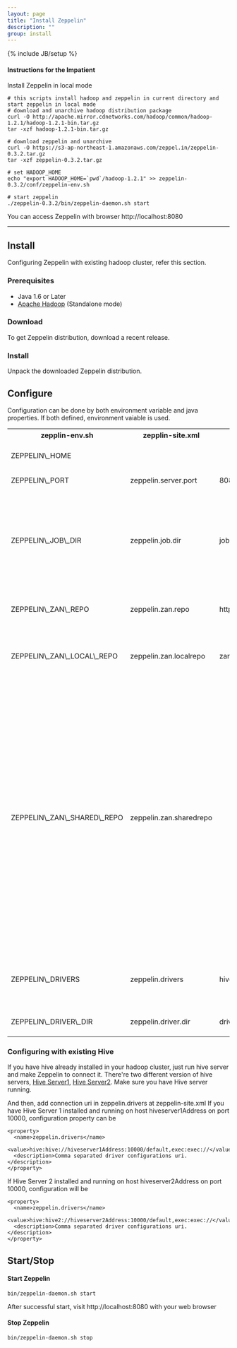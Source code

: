 ```yaml
---
layout: page
title: "Install Zeppelin"
description: ""
group: install
---
```

{% include JB/setup %}

#### Instructions for the Impatient

Install Zeppelin in local mode

```
# this scripts install hadoop and zeppelin in current directory and start zeppelin in local mode
# download and unarchive hadoop distribution package
curl -O http://apache.mirror.cdnetworks.com/hadoop/common/hadoop-1.2.1/hadoop-1.2.1-bin.tar.gz
tar -xzf hadoop-1.2.1-bin.tar.gz

# download zeppelin and unarchive
curl -O https://s3-ap-northeast-1.amazonaws.com/zeppel.in/zeppelin-0.3.2.tar.gz
tar -xzf zeppelin-0.3.2.tar.gz

# set HADOOP_HOME
echo "export HADOOP_HOME=`pwd`/hadoop-1.2.1" >> zeppelin-0.3.2/conf/zeppelin-env.sh

# start zeppelin
./zeppelin-0.3.2/bin/zeppelin-daemon.sh start

```

You can access Zeppelin with browser http://localhost:8080

------------------------


## Install

Configuring Zeppelin with existing hadoop cluster, refer this section.

### Prerequisites

* Java 1.6 or Later
* [Apache Hadoop](http://hadoop.apache.org/releases.html#Download) (Standalone mode)

### Download
To get Zeppelin distribution, download a recent release.

### Install
Unpack the downloaded Zeppelin distribution.


## Configure
Configuration can be done by both environment variable and java properties. If both defined, environment vaiable is used.
<table class="table-configuration">
  <tr>
    <th>zepplin-env.sh</th>
    <th>zepplin-site.xml</th>
    <th>Default value</th>
    <th>Description</th>
  </tr>
  <tr>
    <td>ZEPPELIN\_HOME</td>
    <td></td>
    <td></td>
    <td>Zeppelin Home directory</td>
  </tr>
  <tr>
    <td>ZEPPELIN\_PORT</td>
    <td>zeppelin.server.port</td>
    <td>8080</td>
    <td>Zeppelin server port</td>
  </tr>
  <tr>
    <td>ZEPPELIN\_JOB\_DIR</td>
    <td>zeppelin.job.dir</td>
    <td>jobs</td>
    <td>Zeppelin persist/load session in this directory. Can be a path or a URI. location on HDFS supported</td>
  </tr>
  <tr>
    <td>ZEPPELIN\_ZAN\_REPO</td>
    <td>zeppelin.zan.repo</td>
    <td>https://github.com/NFLabs/zan</td>
    <td>Remote ZAN repository URL</td>
  </tr>
  <tr>
    <td>ZEPPELIN\_ZAN\_LOCAL\_REPO</td>
    <td>zeppelin.zan.localrepo</td>
    <td>zan-repo</td>
    <td>Zeppelin library local repository. Local filesystem path</td>
  </tr>
  <tr>
    <td>ZEPPELIN\_ZAN\_SHARED\_REPO</td>
    <td>zeppelin.zan.sharedrepo</td>
    <td></td>
    <td>Zeppelin library shared repository. Location on HDFS. Usufull when your backend (eg. hiveserver) is not running on the sam machine and want to use zeppelin library with resource file(eg. in hive 'ADD FILE 'path'). So your backend can get resource file from shared repository.</td>
  </tr>
  <tr>
    <td>ZEPPELIN\_DRIVERS</td>
    <td>zeppelin.drivers</td>
    <td>hive:hive2://,exec:exec://</td>
    <td>Comma separated list of [Name]:[Connection URI]</td>
  </tr>
  <tr>
    <td>ZEPPELIN\_DRIVER\_DIR</td>
    <td>zeppelin.driver.dir</td>
    <td>drivers</td>
    <td>Zeppelin driver directory.
    </td>
  </tr>
</table>


### Configuring with existing Hive

If you have hive already installed in your hadoop cluster, just run hive server and make Zeppelin to connect it.
There're two different version of hive servers, [Hive Server1](https://cwiki.apache.org/confluence/display/Hive/HiveServer), [Hive Server2](https://cwiki.apache.org/confluence/display/Hive/Setting+Up+HiveServer2#SettingUpHiveServer2-HiveServer2). Make sure you have Hive server running.

And then, add connection uri in zeppelin.drivers at zeppelin-site.xml
If you have Hive Server 1 installed and running on host hiveserver1Address on port 10000, configuration property can be

```
<property>
  <name>zeppelin.drivers</name>
  <value>hive:hive://hiveserver1Address:10000/default,exec:exec://</value>
  <description>Comma separated driver configurations uri. </description>
</property>
```

If Hive Server 2 installed and running on host hiveserver2Address on port 10000, configuration will be

```
<property>
  <name>zeppelin.drivers</name>
  <value>hive:hive2://hiveserver2Address:10000/default,exec:exec://</value>
  <description>Comma separated driver configurations uri. </description>
</property>
```



## Start/Stop
#### Start Zeppelin

```
bin/zeppelin-daemon.sh start
```
After successful start, visit http://localhost:8080 with your web browser

#### Stop Zeppelin

```
bin/zeppelin-daemon.sh stop
```


